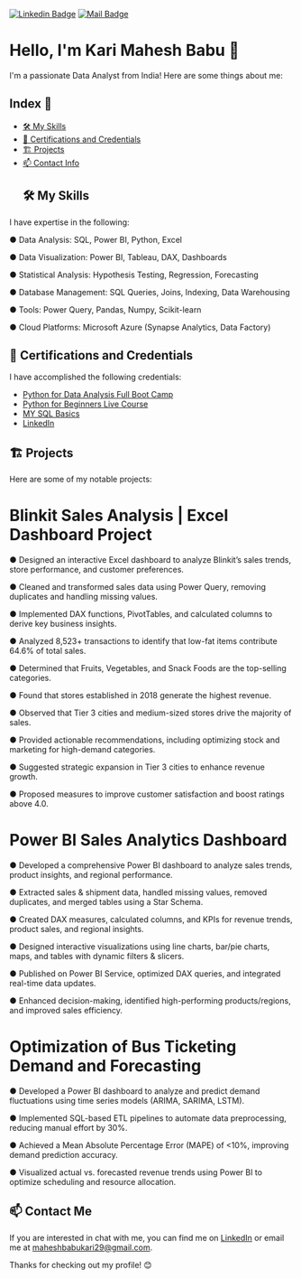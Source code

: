 [![Linkedin Badge](https://img.shields.io/badge/-LinkedIn-blue?logo=Linkedin&logoColor=white&link=https://www.linkedin.com/in/kari-mahesh-babu-54980a20a)](https://www.linkedin.com/in/kari-mahesh-babu-54980a20a)
[![Mail Badge](https://img.shields.io/badge/Gmail-d14836?logo=Gmail&logoColor=white&link=mailto:maheshbabukari29@gmail.com)](mailto:maheshbabukari29@gmail.com)

# Hello, I'm Kari Mahesh Babu  👋
I'm a passionate Data Analyst from India! Here are some things about me:
## Index 📑
- [🛠️ My Skills](#%EF%B8%8F-my-skills)
- [🌱 Certifications and Credentials](#-certifications-and-credentials)
- [🏗️ Projects](#%EF%B8%8F-projects)
- [📫 Contact Info](#-contact-me)
  ## 🛠️ My Skills
I have expertise in the following:

● Data Analysis: SQL, Power BI, Python, Excel 

● Data Visualization: Power BI, Tableau, DAX, Dashboards 

● Statistical Analysis: Hypothesis Testing, Regression, Forecasting 

● Database Management: SQL Queries, Joins, Indexing, Data Warehousing 

● Tools: Power Query, Pandas, Numpy, Scikit-learn 

● Cloud Platforms: Microsoft Azure (Synapse Analytics, Data Factory)

## 🌱 Certifications and Credentials
I have accomplished the following credentials:
  - [Python for Data Analysis Full Boot Camp](https://www.udemy.com/certificate/UC-5a79cb02-e525-4c3f-b5af-dfe93529874b/)
  - [Python for Beginners Live Course](https://www.mygreatlearning.com/certificate/FLTPKHCK)
  -  [MY SQL Basics](https://www.mygreatlearning.com/certificate/QTAZELNJ)
  - [LinkedIn](https://www.linkedin.com/in/kari-mahesh-babu-54980a20a)




## 🏗️ Projects
Here are some of my notable projects:

# Blinkit Sales Analysis | Excel Dashboard Project
● Designed an interactive Excel dashboard to analyze Blinkit’s sales trends, store performance, and customer preferences. 

● Cleaned and transformed sales data using Power Query, removing duplicates and handling missing values. 

● Implemented DAX functions, PivotTables, and calculated columns to derive key business insights. 

● Analyzed 8,523+ transactions to identify that low-fat items contribute 64.6% of total sales. 

● Determined that Fruits, Vegetables, and Snack Foods are the top-selling categories. 

● Found that stores established in 2018 generate the highest revenue. 

● Observed that Tier 3 cities and medium-sized stores drive the majority of sales.

● Provided actionable recommendations, including optimizing stock and marketing for high-demand categories. 

● Suggested strategic expansion in Tier 3 cities to enhance revenue growth. 

● Proposed measures to improve customer satisfaction and boost ratings above 4.0.

# Power BI Sales Analytics Dashboard 

● Developed a comprehensive Power BI dashboard to analyze sales trends, product insights, and regional performance. 

● Extracted sales & shipment data, handled missing values, removed duplicates, and merged tables using a Star Schema.

● Created DAX measures, calculated columns, and KPIs for revenue trends, product sales, and regional insights. 

● Designed interactive visualizations using line charts, bar/pie charts, maps, and tables with dynamic filters & slicers.

● Published on Power BI Service, optimized DAX queries, and integrated real-time data updates. 

● Enhanced decision-making, identified high-performing products/regions, and improved sales efficiency.

# Optimization of Bus Ticketing Demand and Forecasting
● Developed a Power BI dashboard to analyze and predict demand fluctuations using time series models (ARIMA, SARIMA, LSTM). 

● Implemented SQL-based ETL pipelines to automate data preprocessing, reducing manual effort by 30%.

● Achieved a Mean Absolute Percentage Error (MAPE) of <10%, improving demand prediction accuracy. 

● Visualized actual vs. forecasted revenue trends using Power BI to optimize scheduling and resource allocation.


## 📫 Contact Me
If you are interested in chat with me, you can find me on [LinkedIn](https://www.linkedin.com/in/kari-mahesh-babu-54980a20a/) or email me at maheshbabukari29@gmail.com.

Thanks for checking out my profile! 😊

  

